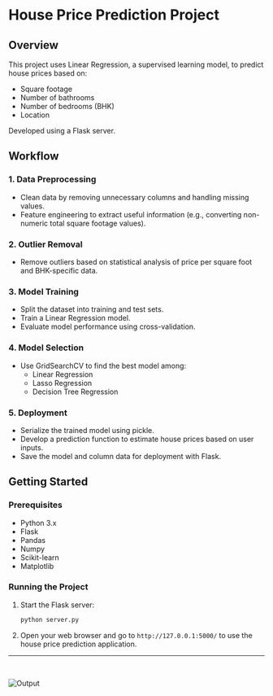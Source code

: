 # House Price Prediction Project

## Overview
This project uses Linear Regression, a supervised learning model, to predict house prices based on:
- Square footage
- Number of bathrooms
- Number of bedrooms (BHK)
- Location

Developed using a Flask server.

## Workflow

### 1. Data Preprocessing
- Clean data by removing unnecessary columns and handling missing values.
- Feature engineering to extract useful information (e.g., converting non-numeric total square footage values).

### 2. Outlier Removal
- Remove outliers based on statistical analysis of price per square foot and BHK-specific data.

### 3. Model Training
- Split the dataset into training and test sets.
- Train a Linear Regression model.
- Evaluate model performance using cross-validation.

### 4. Model Selection
- Use GridSearchCV to find the best model among:
  - Linear Regression
  - Lasso Regression
  - Decision Tree Regression

### 5. Deployment
- Serialize the trained model using pickle.
- Develop a prediction function to estimate house prices based on user inputs.
- Save the model and column data for deployment with Flask.

## Getting Started

### Prerequisites
- Python 3.x
- Flask
- Pandas
- Numpy
- Scikit-learn
- Matplotlib

### Running the Project
1. Start the Flask server:
    ```sh
    python server.py
    ```
2. Open your web browser and go to `http://127.0.0.1:5000/` to use the house price prediction application.
<hr>
<br>

![Output](https://github.com/Vrush2004/House_Price_Predictor/assets/131949619/3c19aad4-5a8f-4df2-b9b3-59ee15318015)


